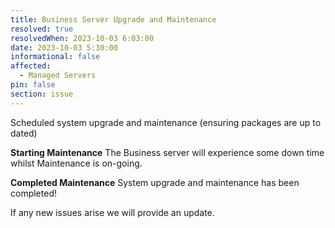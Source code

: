 ```yaml
---
title: Business Server Upgrade and Maintenance
resolved: true
resolvedWhen: 2023-10-03 6:03:00
date: 2023-10-03 5:30:00
informational: false
affected:
  - Managed Servers
pin: false
section: issue
---
```


Scheduled system upgrade and maintenance (ensuring packages are up to dated)

**Starting Maintenance** The Business server will experience some down time whilst Maintenance is on-going.

**Completed Maintenance** System upgrade and maintenance has been completed!

If any new issues arise we will provide an update.
